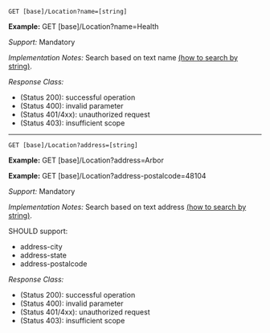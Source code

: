 
`GET [base]/Location?name=[string]`

**Example:** GET [base]/Location?name=Health


*Support:* Mandatory

*Implementation Notes:*  Search based on text name [(how to search by string)]. 

*Response Class:*

-   (Status 200): successful operation
-   (Status 400): invalid parameter
-   (Status 401/4xx): unauthorized request
-   (Status 403): insufficient scope


-----------


`GET [base]/Location?address=[string]`

**Example:** GET [base]/Location?address=Arbor

**Example:** GET [base]/Location?address-postalcode=48104

*Support:* Mandatory

*Implementation Notes:* Search based on text address [(how to search by string)].

SHOULD support:

   - address-city
   - address-state
   - address-postalcode

*Response Class:*

-   (Status 200): successful operation
-   (Status 400): invalid parameter
-   (Status 401/4xx): unauthorized request
-   (Status 403): insufficient scope

  [(how to search by reference)]: {{site.data.fhir.path}}search.html#reference
  [(how to search by token)]: {{site.data.fhir.path}}search.html#token
 [(how to search by date)]: {{site.data.fhir.path}}search.html#date
 [(how to search by string)]: {{site.data.fhir.path}}search.html#string
